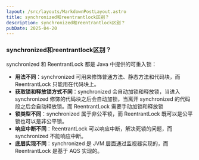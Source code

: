 ```yaml
---
layout: /src/layouts/MarkdownPostLayout.astro
title: synchronized和reentrantlock区别？
description: synchronized和reentrantlock区别？
pubDate: 2025-04-20
---
```

### synchronized和reentrantlock区别？

synchronized 和 ReentrantLock 都是 Java 中提供的可重入锁：

- **用法不同**：synchronized 可用来修饰普通方法、静态方法和代码块，而 ReentrantLock 只能用在代码块上。
- **获取锁和释放锁方式不同**：synchronized 会自动加锁和释放锁，当进入 synchronized 修饰的代码块之后会自动加锁，当离开 synchronized 的代码段之后会自动释放锁。而 ReentrantLock 需要手动加锁和释放锁
- **锁类型不同**：synchronized 属于非公平锁，而 ReentrantLock 既可以是公平锁也可以是非公平锁。
- **响应中断不同**：ReentrantLock 可以响应中断，解决死锁的问题，而 synchronized 不能响应中断。
- **底层实现不同**：synchronized 是 JVM 层面通过监视器实现的，而 ReentrantLock 是基于 AQS 实现的。